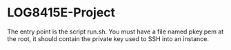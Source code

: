 # LOG8415E-Project

The entry point is the script run.sh. You must have a file named pkey.pem at the root, it should contain the private key used to SSH into an instance.
